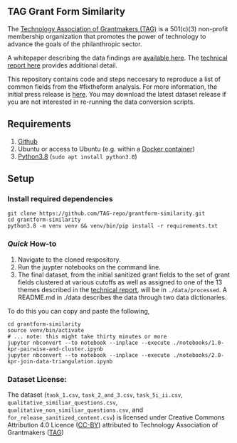 ## TAG Grant Form Similarity

The [Technology Association of Grantmakers (TAG)](https://www.tagtech.org/) is a 501(c)(3) non-profit membership organization that promotes the power of technology to advance the goals of the philanthropic sector.

A whitepaper describing the data findings are [available here](https://cdn.ymaws.com/www.tagtech.org/resource/resmgr/reports/TAGCommonGrantQuestions.pdf). The [technical report here](https://www.tagtech.org/resource/resmgr/reports/TAG-GrantSimilarity-Analysis.pdf) provides additional detail.

This repository contains code and steps neccesary to reproduce a list of common fields from the #fixtheform analysis. For more information, the initial press release is [here](https://www.tagtech.org/news/586811/TAG-Publishes-List-of-Common-Grant-Fields-from-FixtheForm-Analysis-.htm). You may download the latest dataset release if you are not interested in re-running the data conversion scripts.

## Requirements

1. [Github](https://desktop.github.com/)
1. Ubuntu or access to Ubuntu (e.g. within a [Docker container](https://ubuntu.com/tutorials/windows-ubuntu-hyperv-containers#1-overview))
1. [Python3.8](https://www.python.org/download/releases/3.0/) (`sudo apt install python3.8`)

## Setup

### Install required dependencies

```console
git clone https://github.com/TAG-repo/grantform-similarity.git
cd grantform-similarity
python3.8 -m venv venv && venv/bin/pip install -r requirements.txt
```

### _Quick_ How-to

1. Navigate to the cloned respository. 
1. Run the juypter notebooks on the command line.
1. The final dataset, from the initial sanitized grant fields to the set of grant fields clustered at various cutoffs as well as assigned to one of the 13 themes described in the [technical report](https://www.tagtech.org/news/586811/TAG-Publishes-List-of-Common-Grant-Fields-from-FixtheForm-Analysis-.htm), will be in `./data/processed`. A README.md in ./data describes the data through two data dictionaries.

To do this you can copy and paste the following,
```console
cd grantform-similarity
source venv/bin/activate
# ... note: this might take thirty minutes or more
jupyter nbconvert --to notebook --inplace --execute ./notebooks/1.0-kpr-pairwise-and-cluster.ipynb
jupyter nbconvert --to notebook --inplace --execute ./notebooks/2.0-kpr-join-data-triangulation.ipynb
```

### Dataset License:

The dataset (`task_1.csv`, `task_2_and_3.csv`, `task_5i_ii.csv`, `qualitative_similiar_questions.csv`, `qualitative_non_similiar_questions.csv`, and `for_release_sanitized_content.csv`) is licensed under Creative Commons Attribution 4.0 Licence ([CC-BY](https://creativecommons.org/licenses/by/4.0/)) attributed to Technology Association of Grantmakers ([TAG](https://www.tagtech.org/))
